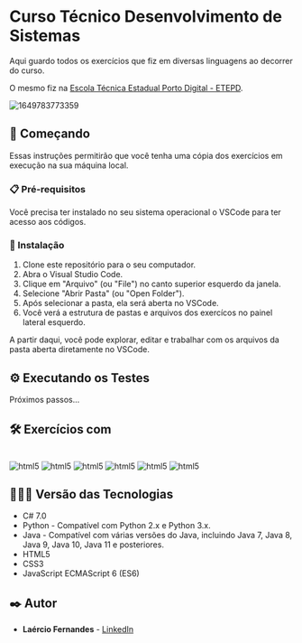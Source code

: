 # Curso Técnico Desenvolvimento de Sistemas 

Aqui guardo todos os exercícios que fiz em diversas linguagens ao decorrer do curso.

O mesmo fiz na [Escola Técnica Estadual Porto Digital - ETEPD](https://www.linkedin.com/in/ete-porto-digital-0645021a2/).

![1649783773359](https://github.com/fernandesmelo/curso-tecnico-desenvolvimento-de-sistemas/assets/113717317/ebc76ecd-876e-44f7-b1e1-1b135ee5c53c)

## 🚀 Começando

Essas instruções permitirão que você tenha uma cópia dos exercícios em execução na sua máquina local.

### 📋 Pré-requisitos

Você precisa ter instalado  no seu sistema operacional o VSCode para ter acesso aos códigos. 
### 🔧 Instalação

1. Clone este repositório para o seu computador.
2. Abra o Visual Studio Code.
3. Clique em "Arquivo" (ou "File") no canto superior esquerdo da janela.
4. Selecione "Abrir Pasta" (ou "Open Folder").
5. Após selecionar a pasta, ela será aberta no VSCode.
6. Você verá a estrutura de pastas e arquivos dos exercícos no painel lateral esquerdo.

A partir daqui, você pode explorar, editar e trabalhar com os arquivos da pasta aberta diretamente no VSCode.

## ⚙️ Executando os Testes

Próximos passos...

## 🛠️ Exercícios com

<div style="display: inline-block"><br/>
  <img align="center" alt="html5" src="https://img.shields.io/badge/C%23-239120?style=for-the-badge&logo=c-sharp&logoColor=white" />
  <img align="center" alt="html5" src="https://img.shields.io/badge/Python-3776AB?style=for-the-badge&logo=python&logoColor=white" />
  <img align="center" alt="html5" src="https://img.shields.io/badge/Java-ED8B00?style=for-the-badge&logo=openjdk&logoColor=white">
  <img align="center" alt="html5" src="https://img.shields.io/badge/HTML5-E34F26?style=for-the-badge&logo=html5&logoColor=white" /> 
  <img align="center" alt="html5" src="https://img.shields.io/badge/CSS3-1572B6?style=for-the-badge&logo=css3&logoColor=white" />
  <img align="center" alt="html5" src="https://img.shields.io/badge/JavaScript-323330?style=for-the-badge&logo=javascript&logoColor=F7DF1E" />
</div><br/>

## 👨🏽‍💻 Versão das Tecnologias

* C# 7.0
* Python - Compatível com Python 2.x e Python 3.x.
* Java -  Compatível com várias versões do Java, incluindo Java 7, Java 8, Java 9, Java 10, Java 11 e posteriores.
* HTML5
* CSS3
* JavaScript ECMAScript 6 (ES6)

## ✒️ Autor

* **Laércio Fernandes** - [LinkedIn](https://www.linkedin.com/in/laercio-fernandes/)


